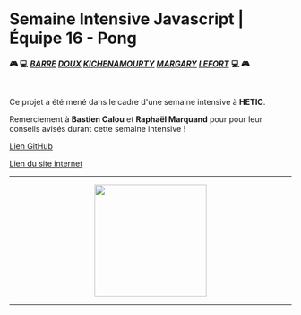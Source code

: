 # Semaine Intensive Javascript | Équipe 16 - Pong
__:video_game: :computer:__ __*[BARRE](https://github.com/ArthurBarre) [DOUX](https://github.com/CDoux) [KICHENAMOURTY](https://github.com/Benjigo93) [MARGARY](https://github.com/hlnmargary) [LEFORT](https://github.com/jlefort)*__ __:computer: :video_game:__

&nbsp;

Ce projet a été mené dans le cadre d'une semaine intensive à **HETIC**.

Remerciement à **Bastien Calou** et **Raphaël Marquand** pour pour leur conseils avisés durant cette semaine intensive ! 

[Lien GitHub](https://github.com/Benjigo93/hetic-w1p2021-16-pong)
&nbsp;

[Lien du site internet](https://haribo.netlify.com/)

***
<div align="center">
<img src="../assets/hetic-logo.png" width="200">
</div>

***
